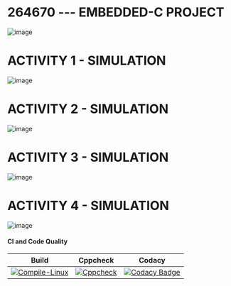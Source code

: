 
#  264670 --- EMBEDDED-C PROJECT
![image](https://user-images.githubusercontent.com/81443037/116758813-8adeb200-aa2e-11eb-8183-11c8e96aa50b.png)

# ACTIVITY 1 - SIMULATION
![image](https://user-images.githubusercontent.com/81443037/116759074-11938f00-aa2f-11eb-86d5-e0502e3ca1cd.png)

# ACTIVITY 2 - SIMULATION
![image](https://user-images.githubusercontent.com/81443037/116759176-5b7c7500-aa2f-11eb-8951-977bd85e515d.png)

# ACTIVITY 3 - SIMULATION
![image](https://user-images.githubusercontent.com/81443037/116759308-aac2a580-aa2f-11eb-9214-ba1df06ef2a4.png)

# ACTIVITY 4 - SIMULATION
![image](https://user-images.githubusercontent.com/81443037/116759487-0c830f80-aa30-11eb-9c9d-e35c30179783.png)



#### CI and Code Quality

|Build|Cppcheck|Codacy|
|:--:|:--:|:--:|
|[![Compile-Linux](https://github.com/saimadhurig/Emb-C/actions/workflows/Compile.yml/badge.svg)](https://github.com/saimadhurig/Emb-C/actions/workflows/Compile.yml)|[![Cppcheck](https://github.com/saimadhurig/Emb-C/actions/workflows/CodeQulaity.yml/badge.svg)](https://github.com/saimadhurig/Emb-C/actions/workflows/CodeQulaity.yml)|[![Codacy Badge](https://app.codacy.com/project/badge/Grade/643b7ca2b2dc4daba1e700c216bb87d9)](https://www.codacy.com/gh/saimadhurig/Emb-C/dashboard?utm_source=github.com&amp;utm_medium=referral&amp;utm_content=saimadhurig/Emb-C&amp;utm_campaign=Badge_Grade)|


